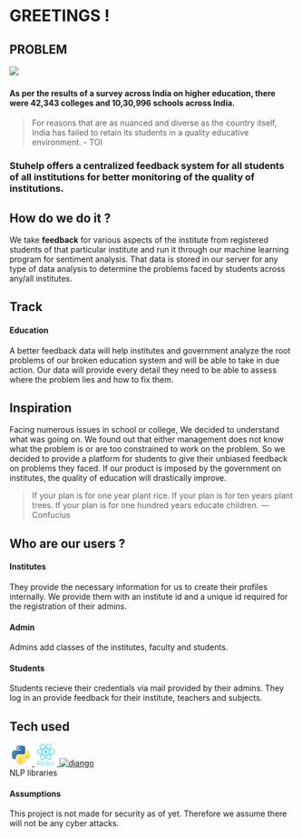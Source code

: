 # GREETINGS !

## PROBLEM
![](https://assets.change.org/photos/5/ft/ee/UnFTeEJuRTCfkcN-800x450-noPad.jpg?1519072940)
#### As per the results of a survey across India on higher education, there were 42,343 colleges and 10,30,996 schools across India.

> For reasons that are as nuanced and diverse as the country itself, India has failed to retain its students in a quality educative environment. - TOI

### Stuhelp offers a centralized feedback system for all students of all institutions for better monitoring of the quality of institutions.

## How do we do it ?

We take ****feedback**** for various aspects of the institute from registered students of that particular institute and run it through our machine learning program for sentiment analysis. 
That data is stored in our server for any type of data analysis to determine the problems faced by students across any/all institutes.

## Track
#### Education
A better feedback data will help institutes and government analyze the root problems of our broken education system and will be able to take in due action. 
Our data will provide every detail they need to be able to assess where the problem lies and how to fix them.
## Inspiration
Facing numerous issues in school or college, We decided to understand what was going on. We found out that either management does not know what the problem is or are too constrained to work on the problem. So we decided to provide a platform for students to give their unbiased feedback on problems they faced. If our product is imposed by the government on institutes, the quality of education will drastically improve. 
> If your plan is for one year plant rice. If your plan is for ten years plant trees. If your plan is for one hundred years educate children.  ― Confucius 
## Who are our users ?
#### Institutes
They provide the necessary information for us to create their profiles internally.
We provide them with an institute id and a unique id required for the registration of their admins.
#### Admin
Admins add classes of the institutes, faculty and students. 
#### Students
Students recieve their credentials via mail provided by their admins. They log in an provide feedback for their institute, teachers and subjects.

## Tech used
<a href="https://www.python.org" target="_blank" rel="noreferrer"> <img src="https://raw.githubusercontent.com/devicons/devicon/master/icons/python/python-original.svg" alt="python" width="40" height="40"/> </a> <a href="https://reactjs.org/" target="_blank" rel="noreferrer"> <img src="https://raw.githubusercontent.com/devicons/devicon/master/icons/react/react-original-wordmark.svg" alt="react" width="40" height="40"/><a href="https://www.djangoproject.com/" target="_blank" rel="noreferrer"> <img src="https://cdn.worldvectorlogo.com/logos/django.svg" alt="django" width="40" height="40"/> </a> <br>
NLP libraries 

#### Assumptions
This project is not made for security as of yet. Therefore we assume there will not be any cyber attacks.

